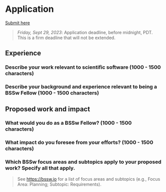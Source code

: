 # Application

[Submit here](https://bssw.io/pages/apply-for-the-bssw-fellowship-program)

> *Friday, Sept 29, 2023*: Application deadline, before midnight, PDT. This is a firm
> deadline that will not be extended.


## Experience

### Describe your work relevant to scientific software (1000 - 1500 characters)

### Describe your background and experience relevant to being a BSSw Fellow (1000 - 1500 characters)


## Proposed work and impact

### What would you do as a BSSw Fellow? (1000 - 1500 characters)

### What impact do you foresee from your efforts? (1000 - 1500 characters)

### Which BSSw focus areas and subtopics apply to your proposed work? Specify all that apply. 

> See https://bssw.io for a list of focus areas and subtopics (e.g., Focus Area:
> Planning; Subtopic: Requirements).

